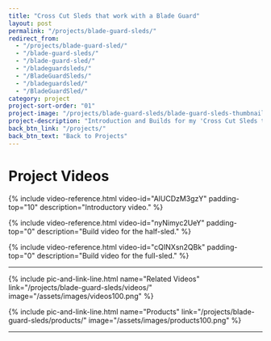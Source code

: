 ```yaml
---
title: "Cross Cut Sleds that work with a Blade Guard"
layout: post
permalink: "/projects/blade-guard-sleds/"
redirect_from:
  - "/projects/blade-guard-sled/"
  - "/blade-guard-sleds/"
  - "/blade-guard-sled/"
  - "/bladeguardsleds/"
  - "/BladeGuardSleds/"
  - "/bladeguardsled/"
  - "/BladeGuardSled/"
category: project
project-sort-order: "01"
project-image: "/projects/blade-guard-sleds/blade-guard-sleds-thumbnail-320.jpg"
project-description: "Introduction and Builds for my 'Cross Cut Sleds that work with a Blade Guard'"
back_btn_link: "/projects/"
back_btn_text: "Back to Projects"
---
```

# Project Videos

{% include video-reference.html video-id="AlUCDzM3gzY"
   padding-top="10"
   description="Introductory video." %}

{% include video-reference.html video-id="nyNimyc2UeY"
   padding-top="0"
   description="Build video for the half-sled." %}

{% include video-reference.html video-id="cQINXsn2QBk"
  padding-top="0"
  description="Build video for the full-sled." %}

<p style="clear: left"></p>

<hr class="hr-thick">

<p></p>

{% include pic-and-link-line.html
  name="Related Videos"
  link="/projects/blade-guard-sleds/videos/"
  image="/assets/images/videos100.png" %}

{% include pic-and-link-line.html
  name="Products"
  link="/projects/blade-guard-sleds/products/"
  image="/assets/images/products100.png" %}

<hr class="hr-thick">

<p></p>
